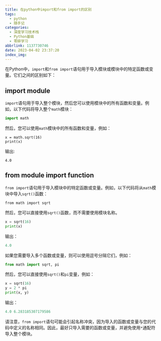 ```yaml
---
title: 在python中import和from import的区别
tags:
  - python
  - 随手记
categories:
  - 深度学习技术栈
  - Python基础
  - 零碎学习
abbrlink: 1137730746
date: 2023-04-02 23:37:20
index_img:
---
```


在Python中，`import`和`from import`语句用于导入模块或模块中的特定函数或变量。它们之间的区别如下：

## import module

`import`语句用于导入整个模块，然后您可以使用模块中的所有函数和变量。例如，以下代码将导入整个`math`模块：

```python
import math

```

然后，您可以使用`math`模块中的所有函数和变量，例如：

```
x = math.sqrt(16)
print(x)
```

输出:

```
4.0
```

## from module import function



`from import`语句用于导入模块中的特定函数或变量。例如，以下代码将从`math`模块中导入`sqrt()`函数：

```
from math import sqrt
```

然后，您可以直接使用`sqrt()`函数，而不需要使用模块名称。

```python
x = sqrt(16)
print(x)
```

输出：

```python
4.0
```

如果您需要导入多个函数或变量，则可以使用逗号分隔它们，例如：

```python
from math import sqrt, pi
```

然后，您可以直接使用`sqrt()`和`pi`变量，例如：

```python
x = sqrt(16)
y = 2 * pi
print(x, y)

```

输出：

```python
4.0 6.283185307179586
```

请注意，`from import`语句可能会引起名称冲突，因为导入的函数或变量与您的代码中定义的名称相同。因此，最好只导入需要的函数或变量，并避免使用`*`通配符导入整个模块。











